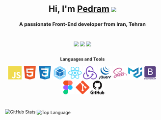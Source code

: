 <div align="center">
   <h1>Hi, I'm <a href="https://hemant.codes">Pedram</a> <img src="https://media.giphy.com/media/hvRJCLFzcasrR4ia7z/giphy.gif" width="25px"> </h1>
</div>
<h3 align="center">A passionate Front-End developer from Iran, Tehran</h3>

</br>

<p align="center">
  <a href="https://t.me/Pedramnili"><img
      src="https://img.shields.io/badge/-Telegram-2CA5E0?style=for-the-badge&labelColor=f4f4f4&logo=telegram&logoColor=D14836&link=https://t.me/Pedramnili/"></a>
  <a href="mailto:pedramnili@gmail.com"><img
      src="https://img.shields.io/badge/-Gmail-D14836?style=for-the-badge&labelColor=f4f4f4&logo=gmail&logoColor=D14836&link=mailto:pedramnili@gmail.com/"></a>
  <a href="https://wa.me/+989398626522"><img
      src="https://img.shields.io/badge/-WhatsApp-25D366?style=for-the-badge&labelColor=f4f4f4&logo=whatsapp&logoColor=25D366&link=https://wa.me/+989398626522/"></a>
</p>

<h2></h2>

**<p align="center">Languages and Tools</p>**

<p align="center">
  <a target="_blank" href="https://javascript.info/"><img
      src="https://raw.githubusercontent.com/devicons/devicon/master/icons/javascript/javascript-plain.svg"
      alt="JavaScript" width="45" height="45" /></a>
  <a target="_blank" href="https://www.w3schools.com/html/"><img
      src="https://raw.githubusercontent.com/devicons/devicon/master/icons/html5/html5-original.svg" alt="HTML"
      width="45" height="45" /></a>
  <a target="_blank" href="https://www.w3schools.com/css/"><img
      src="https://raw.githubusercontent.com/devicons/devicon/master/icons/css3/css3-original.svg" alt="CSS" width="45"
      height="45" /></a>
  <a target="_blank" href="https://webpack.js.org/"><img
      src="https://raw.githubusercontent.com/devicons/devicon/master/icons/webpack/webpack-original.svg" alt="Webpack"
      width="45" height="45" /></a>
  <a target="_blank" href="https://reactjs.org/"><img
      src="https://raw.githubusercontent.com/devicons/devicon/master/icons/react/react-original.svg" alt="ReactJS"
      width="45" height="45" /></a>
  <a target="_blank" href="https://redux.js.org/"><img
      src="https://raw.githubusercontent.com/devicons/devicon/master/icons/redux/redux-original.svg" alt="Redux"
      width="45" height="45" /></a>
  <a target="_blank" href="https://jquery.com/"><img
      src="https://raw.githubusercontent.com/devicons/devicon/master/icons/jquery/jquery-original-wordmark.svg"
      alt="jQuery" width="45" height="45" /></a>
  <a target="_blank" href="https://sass-lang.com/"><img
      src="https://raw.githubusercontent.com/devicons/devicon/master/icons/sass/sass-original.svg" alt="Sass" width="45"
      height="45" /></a>
  <a target="_blank" href="https://material-ui.com/"><img
      src="https://raw.githubusercontent.com/devicons/devicon/master/icons/materialui/materialui-original.svg"
      alt="Material-UI" width="45" height="45" /></a>
  <a target="_blank" href="https://getbootstrap.com/"><img
      src="https://raw.githubusercontent.com/devicons/devicon/master/icons/bootstrap/bootstrap-plain-wordmark.svg"
      alt="Bootstrap" width="45" height="45" /></a>
  <a target="_blank" href="https://www.figma.com/"><img
      src="https://raw.githubusercontent.com/devicons/devicon/master/icons/figma/figma-original.svg" alt="Figma"
      width="45" height="45" /></a>
  <a target="_blank" href="https://git-scm.com/"><img
      src="https://raw.githubusercontent.com/devicons/devicon/master/icons/git/git-plain.svg" alt="git" width="45"
      height="45" /></a>
  <a target="_blank" href="https://github.com/"><img
      src="https://raw.githubusercontent.com/devicons/devicon/master/icons/github/github-original-wordmark.svg" alt="github" width="45"
      height="45" /></a>
</p>

<h2></h2>
</br>

<div>
  <img alt="GitHub Stats" align="top" width="52%" src="https://github-readme-stats.vercel.app/api?username=Pedramnili&theme=radical" />
  <img alt="Top Language" align="center" width="30%" src="https://github-readme-stats.vercel.app/api/top-langs/?username=Pedramnili&langs_count=5&theme=radical" />
</div>
